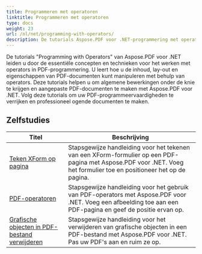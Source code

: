```yaml
---
title: Programmeren met operatoren
linktitle: Programmeren met operatoren
type: docs
weight: 23
url: /nl/net/programming-with-operators/
description: De tutorials Aspose.PDF voor .NET-programmering met operatoren leren u de essentiële technieken voor het werken met operatoren in PDF-programmering.
---
```


De tutorials "Programming with Operators" van Aspose.PDF voor .NET leiden u door de essentiële concepten en technieken voor het werken met operators in PDF-programmering. U leert hoe u de inhoud, lay-out en eigenschappen van PDF-documenten kunt manipuleren met behulp van operators. Deze tutorials helpen u om algemene bewerkingen onder de knie te krijgen en aangepaste PDF-documenten te maken met Aspose.PDF voor .NET. Volg deze tutorials om uw PDF-programmeervaardigheden te verrijken en professioneel ogende documenten te maken.

## Zelfstudies
| Titel | Beschrijving |
| --- | --- | 
| [Teken XForm op pagina](./draw-xform-on-page/) | Stapsgewijze handleiding voor het tekenen van een XForm-formulier op een PDF-pagina met Aspose.PDF voor .NET. Voeg het formulier toe en positioneer het op de pagina. |  
| [PDF-operatoren](./pdf-operators/) | Stapsgewijze handleiding voor het gebruik van PDF-operators met Aspose.PDF voor .NET. Voeg een afbeelding toe aan een PDF-pagina en geef de positie ervan op. |  
| [Grafische objecten in PDF-bestand verwijderen](./remove-graphics-objects/) | Stapsgewijze handleiding voor het verwijderen van grafische objecten in een PDF-bestand met Aspose.PDF voor .NET. Pas uw PDF's aan en ruim ze op. |  